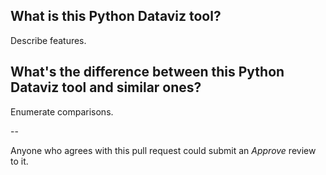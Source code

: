 ## What is this Python Dataviz tool?

Describe features.

## What's the difference between this Python Dataviz tool and similar ones?

Enumerate comparisons.

--

Anyone who agrees with this pull request could submit an _Approve_ review to it.

<!-- START doctoc generated TOC please keep comment here to allow auto update -->
<!-- DON'T EDIT THIS SECTION, INSTEAD RE-RUN doctoc TO UPDATE -->

<!-- END doctoc generated TOC please keep comment here to allow auto update -->
